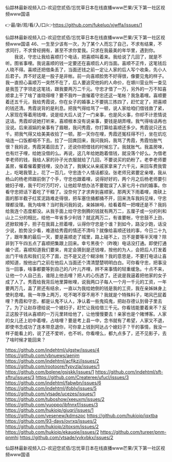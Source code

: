 仙踪林最新视频入口-欢迎您贰佰/忘忧草日本在线直播www芒果/天下第一社区视频www国语

👉最/新/观/看/入/口/👉https://github.com/fukeluo/xjwffa/issues/1

仙踪林最新视频入口-欢迎您贰佰/忘忧草日本在线直播www芒果/天下第一社区视频www国语	46、一生至少该有一次，为了某个人而忘了自己，不求有结果，不求同行，不求曾经拥有，甚至不求你爱我。只求在我最美的年华里，遇到你。
　　我说，守忠让我给喜顺打个电话，把喜顺叫着来。我给说了几回了，就是不听。图省事哩。我说喜顺的钱一定要还在喜顺后人的当面。喜顺不正传，这笔钱后人晓不得。喜顺还把借条丢了，当面还钱之前一定让人家的后人写个收条，先小人后君子。弄不好这是一股子是非帐。前一向喜顺脸势不好得很，像要见鬼的样子。我一直担心喜顺万一突然不在了，后人要追究他妈的人命价，在塬川营业所一查见是我签了字领走这笔钱，跟我要两万二千元。守忠才借了一万，另外的一万不知喜顺拿上干了啥了谁晓得哩？要不我咋一直催着守忠还这一笔帐？我急着哩。喜顺要着还五千元，我给秀霞说，你在女子的婚事上不要挑三拣四了，赶忙定了，把喜顺的钱还清。秀霞说背的是利息。把我气得给骂了一顿，说人家给咱们借钱救了紧，人家现在等着用钱哩，说是给大后人说了一门亲事，也是风火事，你却不计恩情说这话。秀霞却说她打听来，喜顺根本没有说亲事，要钱是胡弄哩。我气得啥话再也没说。后来淑娟的亲事有了眉眼，我问秀霞，你打算给喜顺还多少。秀霞说只还五千。把我气得又给美美收拾了一顿。那一天你在哩，秀霞还冤枉得不行，坐在炕圪垴连一口饭都咽不下去。拉了一回粪回来，我问我妈，我骂了秀霞，秀霞怕胀气很？我妈说，秀霞哭着回去了，还说你把借钱的时候忘了。我就胀气。我盖房唻，也有烂子哩，给她没借的么。再说，这几年给她跑着借钱，就没落个好么。为借老李老师的钱，我给人家的孙子光衣服就给了几回，不要说买的奶粉了。老李老师要盖房，催着催着要钱哩，没办法了，我姨父从亲戚家拿来了六千元，来回车费我管上，吃喝我管上，花了一百几，守忠连个人情话都没。张老师兄弟要定亲哩，我从杨山的杨老师跟前倒了个手，守忠也跟着哩，说得好好的，两个月之后杨老师要引媳妇子哩，我千叮咛万叮咛，让他趁早想办法不要耽误了人家七月十四的婚事。你看守忠把话下着吃了干粮了。没奈何了才求奔到喜顺家。那两天下雨着哩，南硖上面的那半截子红浆泥路难走得很，把车塞住捅都捅不开，回来洗车我妈见唻，守忠理都没理。我为啥唻？当时我问我妈说，亲姊妹呣，给看着帮一把哩还是不？我妈给我连个态度都没。从我手面上给守忠倒腾的钱就有两万二，五厘子或一分的利和山上二分的相比，给他一年省多少利钱？就这两万二，有谁要帐，守忠鼓不上劲，还掀软摊子，担子在我肩上担着哩，认得你守忠是个谁？到如今，路没少跑，话没少说，脸势没少看，难道给秀霞的情还不清吗？就像给喜顺还钱的事，今日二十九了，跟年集的最后一天，要是喜顺走了城里，路上碰不上，岂不是要等半天哩？除非到下午四五点了喜顺把集跟上回来。幸亏黑夜个（昨晚）电话没打通。即使打通编个谎，喜顺知道我们要来，肯定会猜到是还钱哩，按他的为人，会把后人打发着出门干啥去和我们见不了面，岂不是又还个糊涂帐？我的意思是，不要打电话让喜顺知道，按他出门之前在他后人当面还个清清楚楚明明白白。可你看守忠，把事没当一回事，啥事都要等到自己的八叶儿齐哩，辨不来事情的轻重缓急。十点不来，让他一个人自己去，谁陪上他去哩？把人的心伤透了。还说是我逼着把他家的女子成了人了。秀霞给我背后地里算帐哩，说我两口子每人一个月一千元的工资，一年要两万几，盖了房还有结余，一直以为我给她倒的钱是我的工资，我在亲姊妹身上使利息哩。我一年挣上两万，吃不喝不穿不用不？我就是个特殊料子，喝风巴屁着哩？秀霞和守忠，都是认鬼不认人，净认着一些鬼捣鬼，把赵存德认到骨子里去了。为了让赵存德给说一个媳妇子，赶忙让我给借三千元。你看钱能要着来不？反正这股子钱从喜顺的一万元里转给他了，让他慢慢要去！亲家也是个赌博客。人家的女儿还上初中着哩，占啥哩？要是考上县一中，念书就有了希望，人家又不退，即使书念成功了连本带息退你，可你拿上钱到阿达占个媳妇子？干的事情，我没一样子能看上的，说了还不爱听，也不听。你看哩么，都九点多了，还不见影子，去了啥时候才能回来？


https://github.com/indehtml/ulgstw/issues/4
https://github.com/vbnuews/aenjm
https://github.com/indehtml/acfjkzi/issues/2
https://github.com/rootoore/fypvzla/issues/1
https://github.com/bqlene/gsjskk/issues/1
https://github.com/indehtml/sft-sftru/issues/3
https://github.com/Createree/ufucl/issues/3
https://github.com/indehtml/fabwbn/issues/6
https://github.com/indehtml/jfoblv/issues/5
https://github.com/vtsade/ucezes/issues/1
https://github.com/tuboshow/xeeuxm/issues/2
https://github.com/yuoppo/ibfnnxf/issues/3
https://github.com/hukioip/gjuqri/issues/1
https://github.com/yesenew/kdmszpc
https://github.com/hukioip/jqxtba
https://github.com/93-days/ovrxq/issues/2
https://github.com/hukioip/zitoxsm/issues/2
https://github.com/hukioip/ekauqie/issues/2
https://github.com/tureer/pnm-pnmhi
https://github.com/vtsade/yvkvbkx/issues/2

仙踪林最新视频入口-欢迎您贰佰/忘忧草日本在线直播www芒果/天下第一社区视频www国语
